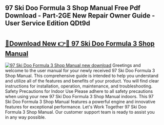 ## 97 Ski Doo Formula 3 Shop Manual Free Pdf Download - Part-2GE New Repair Owner Guide - User Service Edition QDt9d

# <h2><a href="http://bc52010.oget.top/?id=97+Ski+Doo+Formula+3+Shop+Manual">🔗Download New 👉🔴 97 Ski Doo Formula 3 Shop Manual</a></h2>

[![97 Ski Doo Formula 3 Shop Manual new download](https://i.imgur.com/5g1atiW.png)](http://bc52010.oget.top/?id=97+Ski+Doo+Formula+3+Shop+Manual)
Greetings and welcome to the user manual for your newly received 97 Ski Doo Formula 3 Shop Manual. This comprehensive guide is intended to help you understand and utilize all of the features and benefits of your product. You will find clear instructions for installation, operation, maintenance, and troubleshooting. Safety Precautions for Indoor Use Please adhere to all safety precautions when using your new 97 Ski Doo Formula 3 Shop Manual indoors. This 97 Ski Doo Formula 3 Shop Manual features a powerful engine and innovative features for exceptional performance. Let's Work Together 97 Ski Doo Formula 3 Shop Manual. Our customer support team is ready to assist you in any way possible.
